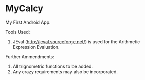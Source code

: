 MyCalcy
=======

My First Android App. 

Tools Used:
1. JEval (http://jeval.sourceforge.net/) is used for the Arithmetic Expression Evaluation.

Further Ammendments:
1. All trignometric functions to be added.
2. Any crazy requirements may also be incorporated.
